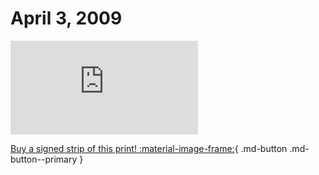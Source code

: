 # April 3, 2009

![](https://www.achewood.com/comic.php?date=04032009)

[Buy a signed strip of this print! :material-image-frame:](https://achewood-holiday-pop-up.myshopify.com/products/strip#04032009){ .md-button .md-button--primary }
